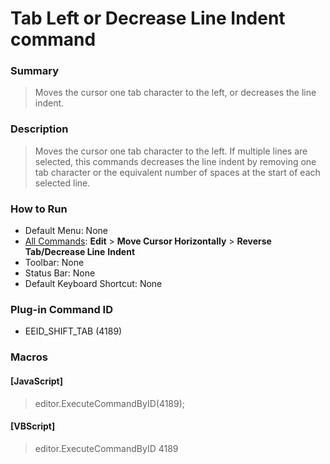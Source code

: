 # Tab Left or Decrease Line Indent command

### Summary

> Moves the cursor one tab character to the left, or decreases the line
> indent.

### Description

> Moves the cursor one tab character to the left. If
> multiple lines are selected, this commands decreases the line indent by removing
> one tab character or the equivalent number of spaces at the start of each
> selected line.

### How to Run

- Default Menu: None
- [All Commands](../tools/all_commands): **Edit** \> **Move Cursor Horizontally**
\> **Reverse Tab/Decrease Line**
**Indent**
- Toolbar: None
- Status Bar: None
- Default Keyboard Shortcut: None

### Plug-in Command ID

- EEID\_SHIFT\_TAB (4189)

### Macros

#### \[JavaScript\]

> editor.ExecuteCommandByID(4189);

#### \[VBScript\]

> editor.ExecuteCommandByID 4189
